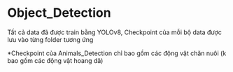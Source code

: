 # Object_Detection

Tất cả data đã được train bằng YOLOv8, Checkpoint của mỗi bộ data được lưu vào từng folder tương ứng

*Checkpoint của Animals_Detection chỉ bao gồm các động vật chăn nuôi (k bao gồm các động vật hoang dã)